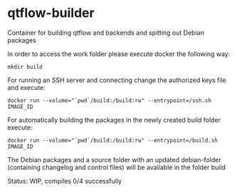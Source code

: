 # qtflow-builder

Container for building qtflow and backends and spitting out Debian packages

In order to access the work folder please execute docker the following way:

	mkdir build

For running an SSH server and connecting change the authorized keys file and execute:

	docker run --volume="`pwd`/build:/build:rw" --entrypoint=/ssh.sh IMAGE_ID

For automatically building the packages in the newly created build folder execute:

	docker run --volume="`pwd`/build:/build:rw" --entrypoint=/build.sh IMAGE_ID


The Debian packages and a source folder with an updated debian-folder (containing changelog and control files) will be available in the folder build

Status: WIP, compiles 0/4 successfully
